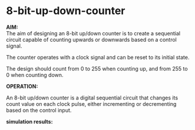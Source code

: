 # 8-bit-up-down-counter
**AIM:**  
The aim of designing an 8-bit up/down counter is to create a sequential circuit capable of counting upwards or downwards based on a control signal. 

The counter operates with a clock signal and can be reset to its initial state. 

The design should count from 0 to 255 when counting up, and from 255 to 0 when counting down.

**OPERATION:**

An 8-bit up/down counter is a digital sequential circuit that changes its count value on each clock pulse, either incrementing or decrementing based on the control input.

**simulation results:**


